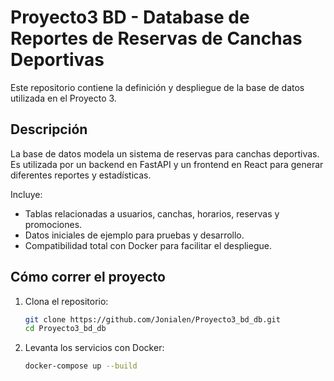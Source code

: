# Proyecto3 BD - Database de Reportes de Reservas de Canchas Deportivas

Este repositorio contiene la definición y despliegue de la base de datos utilizada en el Proyecto 3.

## Descripción

La base de datos modela un sistema de reservas para canchas deportivas. Es utilizada por un backend en FastAPI y un frontend en React para generar diferentes reportes y estadísticas.

Incluye:

- Tablas relacionadas a usuarios, canchas, horarios, reservas y promociones.
- Datos iniciales de ejemplo para pruebas y desarrollo.
- Compatibilidad total con Docker para facilitar el despliegue.

## Cómo correr el proyecto

1. Clona el repositorio:
    ```bash
    git clone https://github.com/Jonialen/Proyecto3_bd_db.git
    cd Proyecto3_bd_db

2. Levanta los servicios con Docker:
    ```bash
    docker-compose up --build